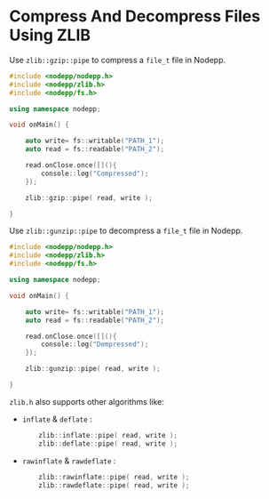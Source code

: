 # Compress And Decompress Files Using ZLIB

Use `zlib::gzip::pipe` to compress a `file_t` file in Nodepp.

```cpp
#include <nodepp/nodepp.h>
#include <nodepp/zlib.h>
#include <nodepp/fs.h>

using namespace nodepp;

void onMain() {

    auto write= fs::writable("PATH_1");
    auto read = fs::readable("PATH_2");

    read.onClose.once([](){ 
        console::log("Compressed"); 
    });

    zlib::gzip::pipe( read, write );

}
```

Use `zlib::gunzip::pipe` to decompress a `file_t` file in Nodepp.

```cpp
#include <nodepp/nodepp.h>
#include <nodepp/zlib.h>
#include <nodepp/fs.h>

using namespace nodepp;

void onMain() {

    auto write= fs::writable("PATH_1");
    auto read = fs::readable("PATH_2");

    read.onClose.once([](){ 
        console::log("Dempressed"); 
    });

    zlib::gunzip::pipe( read, write );

}
```

`zlib.h` also supports other algorithms like:

- `inflate` & `deflate` :
    ```cpp
        zlib::inflate::pipe( read, write );
        zlib::deflate::pipe( read, write );
    ```

- `rawinflate` & `rawdeflate` :
    ```cpp
        zlib::rawinflate::pipe( read, write );
        zlib::rawdeflate::pipe( read, write );
    ```